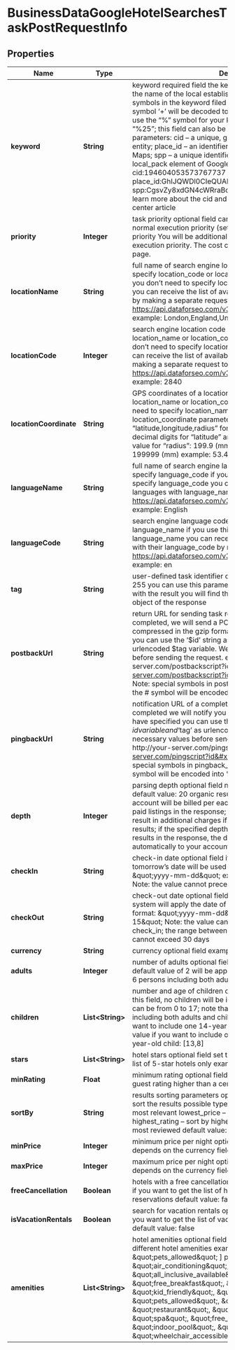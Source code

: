 

# BusinessDataGoogleHotelSearchesTaskPostRequestInfo


## Properties

| Name | Type | Description | Notes |
|------------ | ------------- | ------------- | -------------|
|**keyword** | **String** | keyword required field the keyword you specify should indicate the name of the local establishment you can specify up to 700 symbols in the keyword filed all %## will be decoded (plus symbol ‘+’ will be decoded to a space character) if you need to use the “%” symbol for your keyword, please specify it as “%25”;  this field can also be used to pass the following parameters: cid – a unique, google-defined id of the business entity; place_id – an identifier of the business entity in Google Maps; spp – a unique identifier of local services featured in the local_pack element of Google SERP example: cid:194604053573767737 place_id:GhIJQWDl0CIeQUARxks3icF8U8A spp:CgsvZy8xdGN4cWRraBoUChIJPZDrEzLsZIgRoNrpodC5P30 learn more about the cid and place_id identifiers in this help center article |  [optional] |
|**priority** | **Integer** | task priority optional field can take the following values: 1 – normal execution priority (set by default) 2 – high execution priority You will be additionally charged for the tasks with high execution priority. The cost can be calculated on the Pricing page. |  [optional] |
|**locationName** | **String** | full name of search engine location required field if you don’t specify location_code or location_coordinate if you use this field, you don’t need to specify location_code or location_coordinate you can receive the list of available locations with location_name by making a separate request to https://api.dataforseo.com/v3/business_data/google/locations example: London,England,United Kingdom |  [optional] |
|**locationCode** | **Integer** | search engine location code required field if you don’t specify location_name or location_coordinate if you use this field, you don’t need to specify location_name or location_coordinate you can receive the list of available locations with location_code by making a separate request to the https://api.dataforseo.com/v3/business_data/google/locations example: 2840 |  [optional] |
|**locationCoordinate** | **String** | GPS coordinates of a location required field if you don’t specify location_name or location_code if you use this field, you don’t need to specify location_name or location_code location_coordinate parameter should be specified in the “latitude,longitude,radius” format the maximum number of decimal digits for “latitude” and “longitude”: 7 the minimum value for “radius”: 199.9 (mm) the maximum value for “radius”: 199999 (mm) example: 53.476225,-2.243572,200 |  [optional] |
|**languageName** | **String** | full name of search engine language required field if you don’t specify language_code if you use this field, you don’t need to specify language_code you can receive the list of available languages with language_name by making a separate request to https://api.dataforseo.com/v3/business_data/google/languages example: English |  [optional] |
|**languageCode** | **String** | search engine language code required field if you don’t specify language_name if you use this field, you don’t need to specify language_name you can receive the list of available languages with their language_code by making a separate request to https://api.dataforseo.com/v3/business_data/google/languages example: en |  [optional] |
|**tag** | **String** | user-defined task identifier optional field the character limit is 255 you can use this parameter to identify the task and match it with the result you will find the specified tag value in the data object of the response |  [optional] |
|**postbackUrl** | **String** | return URL for sending task results optional field once the task is completed, we will send a POST request with its results compressed in the gzip format to the postback_url you specified you can use the ‘$id’ string as a $id variable and ‘$tag’ as urlencoded $tag variable. We will set the necessary values before sending the request. example: http://your-server.com/postbackscript?id&#x3D;$id http://your-server.com/postbackscript?id&#x3D;$id&amp;tag&#x3D;$tag Note: special symbols in postback_url will be urlencoded; i.a., the # symbol will be encoded into %23 |  [optional] |
|**pingbackUrl** | **String** | notification URL of a completed task optional field when a task is completed we will notify you by GET request sent to the URL you have specified you can use the ‘$id’ string as a $id variable and ‘$tag’ as urlencoded $tag variable. We will set the necessary values before sending the request. example: http://your-server.com/pingscript?id&#x3D;$id http://your-server.com/pingscript?id&#x3D;$id&amp;tag&#x3D;$tag Note: special symbols in pingback_url will be urlencoded; i.a., the # symbol will be encoded into %23 |  [optional] |
|**depth** | **Integer** | parsing depth optional field number of results in Google Hotels default value: 20 organic results max value: 140 Note: your account will be billed per each 20 organic results regardless of paid listings in the response; thus, setting a depth above 20 may result in additional charges if Google Hotels return more than 20 results; if the specified depth is higher than the number of results in the response, the difference will be refunded automatically to your account balance |  [optional] |
|**checkIn** | **String** | check-in date optional field if you don’t specify this field, tomorrow’s date will be used by default; date format: \&quot;yyyy-mm-dd\&quot; example: \&quot;2019-01-15\&quot; Note: the value cannot precede the today’s date |  [optional] |
|**checkOut** | **String** | check-out date optional field if you don’t specify this field, our system will apply the date of two days from now by default; date format: \&quot;yyyy-mm-dd\&quot; example: \&quot;2019-01-15\&quot; Note: the value cannot be less than or equal to check_in; the range between check_in and check_out values cannot exceed 30 days |  [optional] |
|**currency** | **String** | currency optional field example: \&quot;USD\&quot; |  [optional] |
|**adults** | **Integer** | number of adults optional field if you don’t specify this field, the default value of 2 will be applied; note that you can specify up to 6 persons including both adults and children example: 1 |  [optional] |
|**children** | **List&lt;String&gt;** | number and age of children optional field if you don’t specify this field, no children will be included in the search; age of child can be from 0 to 17; note that you can specify up to 6 persons including both adults and children set the following value if you want to include one 14-year-old child: [14] set the following value if you want to include one 13-year-old child and one 8-year-old child: [13,8] |  [optional] |
|**stars** | **List&lt;String&gt;** | hotel stars optional field set this field to [5] if you want to get the list of 5-star hotels only example: [3,4,5] |  [optional] |
|**minRating** | **Float** | minimum rating optional field you can use this field to specify guest rating higher than a certain value example: 2.5 |  [optional] |
|**sortBy** | **String** | results sorting parameters optional field you can use this field to sort the results possible types of sorting: relevance – sort by most relevant lowest_price – sort by the lowest price highest_rating – sort by highest rating most_reviewed – sort by most reviewed default value: relevance |  [optional] |
|**minPrice** | **Integer** | minimum price per night optional field the currency of this value depends on the currency field example: 100 |  [optional] |
|**maxPrice** | **Integer** | maximum price per night optional field the currency of this value depends on the currency field example: 600 |  [optional] |
|**freeCancellation** | **Boolean** | hotels with a free cancellation optional field set this field to true if you want to get the list of hotels with free cancellation of reservations default value: false |  [optional] |
|**isVacationRentals** | **Boolean** | search for vacation rentals optional field set this field to true if you want to get the list of vacation rentals instead of hotels default value: false |  [optional] |
|**amenities** | **List&lt;String&gt;** | hotel amenities optional field you can use this field to specify different hotel amenities example:   [             \&quot;free_parking\&quot;,             \&quot;pets_allowed\&quot;         ]  possible values: \&quot;air_conditioning\&quot;, \&quot;all_inclusive_available\&quot;, \&quot;bar\&quot;, \&quot;free_breakfast\&quot;, \&quot;fitness_center\&quot;, \&quot;kid_friendly\&quot;, \&quot;free_parking\&quot;, \&quot;pets_allowed\&quot;, \&quot;pool\&quot;, \&quot;restaurant\&quot;, \&quot;room_service\&quot;, \&quot;spa\&quot;, \&quot;free_wifi\&quot;, \&quot;parking\&quot;, \&quot;indoor_pool\&quot;, \&quot;outdoor_pool\&quot;, \&quot;wheelchair_accessible\&quot;, \&quot;beach_access\&quot; |  [optional] |



